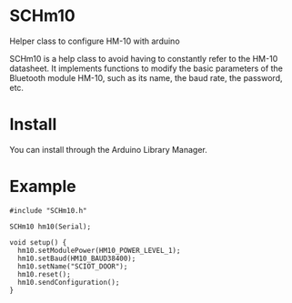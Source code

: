 # SCHm10
Helper class to configure HM-10 with arduino

SCHm10 is a help class to avoid having to constantly refer to the HM-10 datasheet. It implements functions to modify the basic parameters of the Bluetooth module HM-10, such as its name, the baud rate, the password, etc.

# Install

You can install through the Arduino Library Manager.

# Example

``` arduino
#include "SCHm10.h"

SCHm10 hm10(Serial);

void setup() {
  hm10.setModulePower(HM10_POWER_LEVEL_1);
  hm10.setBaud(HM10_BAUD38400);
  hm10.setName("SCIOT_DOOR");
  hm10.reset();
  hm10.sendConfiguration();
}
```